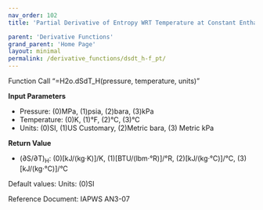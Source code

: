 ```yaml
---
nav_order: 102
title: 'Partial Derivative of Entropy WRT Temperature at Constant Enthalpy f(P, T)'

parent: 'Derivative Functions'
grand_parent: 'Home Page'
layout: minimal
permalink: /derivative_functions/dsdt_h-f_pt/
---
```


Function Call “=H2o.dSdT\_H(pressure, temperature, units)”

**Input Parameters**

- Pressure: (0)MPa, (1)psia, (2)bara, (3)kPa
- Temperature: (0)K, (1)°F, (2)°C, (3)°C
- Units: (0)SI, (1)US Customary, (2)Metric bara, (3) Metric kPa

**Return Value**

- (∂S/∂T)<sub>H</sub>: (0)\[kJ/(kg·K)\]/K, (1)\[BTU/(lbm·°R)\]/°R, (2)\[kJ/(kg·°C)\]/°C, (3)\[kJ/(kg·°C)\]/°C

Default values: Units: (0)SI

Reference Document: IAPWS AN3-07